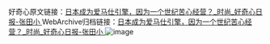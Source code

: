 好奇心原文链接：[日本成为爱马仕引擎，因为一个世纪苦心经营？_时尚_好奇心日报-张田小 ](https://www.qdaily.com/articles/9068.html)
WebArchive归档链接：[日本成为爱马仕引擎，因为一个世纪苦心经营？_时尚_好奇心日报-张田小 ](http://web.archive.org/web/20190623153739/https://www.qdaily.com/articles/9068.html)
![image](http://ww3.sinaimg.cn/large/007d5XDply1g3ve6710w8j30u03w3tyg)